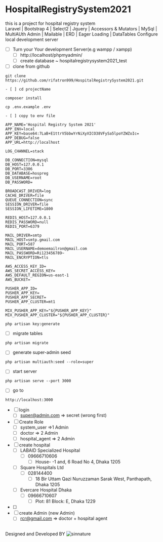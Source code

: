 # HospitalRegistrySystem2021
this is a project for hospital registry system  <br>
Laravel | Bootstrap 4 | Select2 | Jquery | Accessors & Mutators | MySql | MultiAUth Admin | Mailable | ERD | Eager Loading | DataTables
Configure local development server

- [ ] Turn your Your development Server(e.g wampp / xampp)
	- [ ] http://localhost/phpmyadmin/
	- [ ] create database ~ hospitalregistrysystem2021_test
- [ ] clone from github
```
git clone https://github.com/rifatron999/HospitalRegistrySystem2021.git
```
	- [ ] cd projectName
```
composer install
```

```
cp .env.example .env
```
	- [ ] copy to env file
```
APP_NAME='Hospital Registry System 2021'
APP_ENV=local
APP_KEY=base64:7LaB+E1ttrV5bbwYrNiXyXICO38VFySa5lpoYZWZoIc=
APP_DEBUG=false
APP_URL=http://localhost

LOG_CHANNEL=stack

DB_CONNECTION=mysql
DB_HOST=127.0.0.1
DB_PORT=3306
DB_DATABASE=hospreg
DB_USERNAME=root
DB_PASSWORD=

BROADCAST_DRIVER=log
CACHE_DRIVER=file
QUEUE_CONNECTION=sync
SESSION_DRIVER=file
SESSION_LIFETIME=1800

REDIS_HOST=127.0.0.1
REDIS_PASSWORD=null
REDIS_PORT=6379

MAIL_DRIVER=smtp
MAIL_HOST=smtp.gmail.com
MAIL_PORT=587
MAIL_USERNAME=demoemailron@gmail.com
MAIL_PASSWORD=Ri123456789~
MAIL_ENCRYPTION=tls

AWS_ACCESS_KEY_ID=
AWS_SECRET_ACCESS_KEY=
AWS_DEFAULT_REGION=us-east-1
AWS_BUCKET=

PUSHER_APP_ID=
PUSHER_APP_KEY=
PUSHER_APP_SECRET=
PUSHER_APP_CLUSTER=mt1

MIX_PUSHER_APP_KEY="${PUSHER_APP_KEY}"
MIX_PUSHER_APP_CLUSTER="${PUSHER_APP_CLUSTER}"
```

```
php artisan key:generate
```
- [ ] migrate tables
```
php artisan migrate
```
- [ ] generate super-admin seed
```
php artisan multiauth:seed --role=super
```
- [ ] start server
```
php artisan serve --port 3000
```
- [ ] go to 
```
http://localhost:3000
```
- [ ] login
	- [ ] super@admin.com => secret (wrong first)
- [ ] Create Role
	- [ ] system_user =>1 Admin
	- [ ] doctor => 2 Admin
	- [ ] hospital_agent => 2 Admin
- [ ] create hospital
	- [ ] LABAID Specialized Hospital 
		- [ ] 09666710606
			- [ ] House- -1 and, 6 Road No 4, Dhaka 1205
	- [ ] Square Hospitals Ltd
		- [ ] 028144400
			- [ ] 18 Bir Uttam Qazi Nuruzzaman Sarak West, Panthapath, Dhaka 1205
	- [ ] Evercare Hospital Dhaka
		- [ ] 09666710607
			- [ ] Plot: 81 Block: E, Dhaka 1229
- [ ] 
- [ ] create Admin (new Admin)
	- [ ] rcr@gmail.com => doctor + hospital agent

<br>Designed and Developed BY 
![sinnature](https://user-images.githubusercontent.com/43786423/120041270-c4084300-c029-11eb-80b4-8be1374d6ac6.png)
